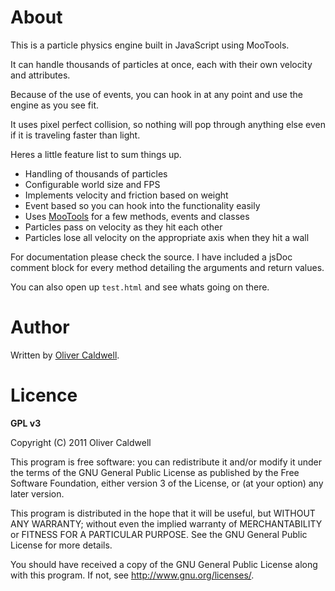 # About

This is a particle physics engine built in JavaScript using MooTools.

It can handle thousands of particles at once, each with their own velocity and attributes.

Because of the use of events, you can hook in at any point and use the engine as you see fit.

It uses pixel perfect collision, so nothing will pop through anything else even if it is traveling faster than light.

Heres a little feature list to sum things up.

 * Handling of thousands of particles
 * Configurable world size and FPS
 * Implements velocity and friction based on weight
 * Event based so you can hook into the functionality easily
 * Uses [MooTools](http://mootools.net/) for a few methods, events and classes
 * Particles pass on velocity as they hit each other
 * Particles lose all velocity on the appropriate axis when they hit a wall

For documentation please check the source. I have included a jsDoc comment block for every method detailing the arguments and return values.

You can also open up `test.html` and see whats going on there.

# Author

Written by [Oliver Caldwell](http://olivercaldwell.co.uk/).

# Licence

**GPL v3**

Copyright (C) 2011 Oliver Caldwell

This program is free software: you can redistribute it and/or modify
it under the terms of the GNU General Public License as published by
the Free Software Foundation, either version 3 of the License, or
(at your option) any later version.

This program is distributed in the hope that it will be useful,
but WITHOUT ANY WARRANTY; without even the implied warranty of
MERCHANTABILITY or FITNESS FOR A PARTICULAR PURPOSE.  See the
GNU General Public License for more details.

You should have received a copy of the GNU General Public License
along with this program.  If not, see <http://www.gnu.org/licenses/>.